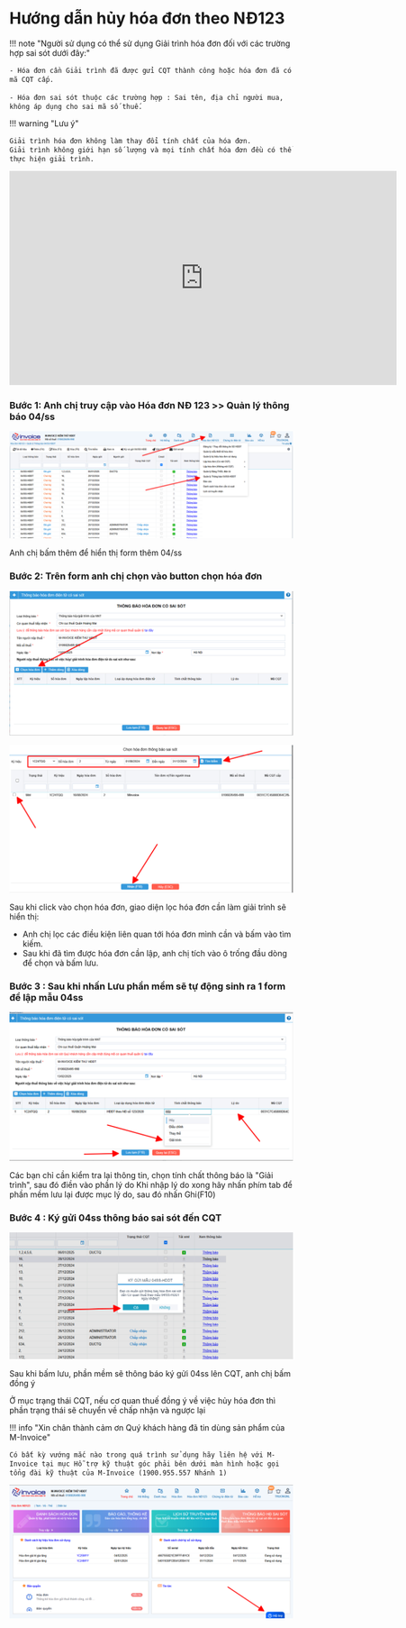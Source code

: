 # **Hướng dẫn hủy hóa đơn theo NĐ123**

!!! note "Người sử dụng có thể sử dụng Giải trình hóa đơn đối với các trường hợp sai sót dưới đây:"

    - Hóa đơn cần Giải trình đã được gửi CQT thành công hoặc hóa đơn đã có mã CQT cấp.

    - Hóa đơn sai sót thuộc các trường hợp : Sai tên, địa chỉ người mua, không áp dụng cho sai mã số thuế.

!!! warning "Lưu ý"

    Giải trình hóa đơn không làm thay đổi tính chất của hóa đơn.
    Giải trình không giới hạn số lượng và mọi tính chất hóa đơn đều có thể thực hiện giải trình.

<iframe style="width: 43rem; height: 380px"
    src="https://www.youtube.com/embed/THGtf-CWDAM" 
    frameborder="0" allowfullscreen>
</iframe>

### **Bước 1: Anh chị truy cập vào Hóa đơn NĐ 123 >> Quản lý thông báo 04/ss**

![Hình 1](../../assets/images/invoice1/1.0_04ss_1.png)

Anh chị bấm thêm để hiển thị form thêm 04/ss

### **Bước 2: Trên form anh chị chọn vào button chọn hóa đơn**

![Hình 2](../../assets/images/invoice1/1.0_04ss_2.png)

![Hình 3](../../assets/images/invoice1/1.0_04ss_3.png)

Sau khi click vào chọn hóa đơn, giao diện lọc hóa đơn cần làm giải trình sẽ hiển thị:

- Anh chị lọc các điều kiện liên quan tới hóa đơn mình cần và bấm vào tìm kiếm.
- Sau khi đã tìm được hóa đơn cần lập, anh chị tích vào ô trống đầu dòng để chọn và bấm lưu.

### **Bước 3 : Sau khi nhấn Lưu phần mềm sẽ tự động sinh ra 1 form để lập mẫu 04ss**

![Hình 4](../../assets/images/invoice1/1.0_04ss_4.png)

Các bạn chỉ cần kiểm tra lại thông tin, chọn tính chất thông báo là "Giải trình", sau đó điền vào phần lý do
Khi nhập lý do xong hãy nhấn phím tab để phần mềm lưu lại được mục lý do, sau đó nhấn Ghi(F10)

### **Bước 4 : Ký gửi 04ss thông báo sai sót đến CQT**

![Hình 5](../../assets/images/invoice1/1.0_04ss_5.png)

Sau khi bấm lưu, phần mềm sẽ thông báo ký gửi 04ss lên CQT, anh chị bấm đồng ý

Ở mục trạng thái CQT, nếu cơ quan thuế đồng ý về việc hủy hóa đơn thì phần trạng thái sẽ chuyển về chấp nhận và ngược lại

!!! info "Xin chân thành cảm ơn Quý khách hàng đã tin dùng sản phẩm của M-Invoice"

    Có bất kỳ vướng mắc nào trong quá trình sử dụng hãy liên hệ với M-Invoice tại mục Hỗ trợ kỹ thuật góc phải bên dưới màn hình hoặc gọi tổng đài kỹ thuật của M-Invoice (1900.955.557 Nhánh 1)

![Hình 6](../../assets/images/invoice1/1.0_suaTienBangTay_5.png)
